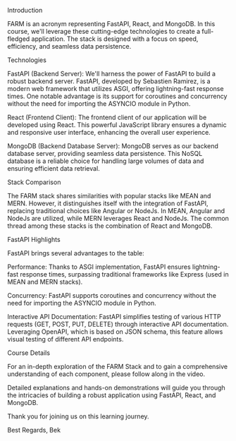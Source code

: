Introduction

FARM is an acronym representing FastAPI, React, and MongoDB. In this course, we'll leverage these cutting-edge technologies to create a full-fledged application. The stack is designed with a focus on speed, efficiency, and seamless data persistence.

Technologies

FastAPI (Backend Server): We'll harness the power of FastAPI to build a robust backend server. FastAPI, developed by Sebastien Ramirez, is a modern web framework that utilizes ASGI, offering lightning-fast response times. One notable advantage is its support for coroutines and concurrency without the need for importing the ASYNCIO module in Python.

React (Frontend Client): The frontend client of our application will be developed using React. This powerful JavaScript library ensures a dynamic and responsive user interface, enhancing the overall user experience.

MongoDB (Backend Database Server): MongoDB serves as our backend database server, providing seamless data persistence. This NoSQL database is a reliable choice for handling large volumes of data and ensuring efficient data retrieval.

Stack Comparison

The FARM stack shares similarities with popular stacks like MEAN and MERN. However, it distinguishes itself with the integration of FastAPI, replacing traditional choices like Angular or NodeJs. In MEAN, Angular and NodeJs are utilized, while MERN leverages React and NodeJs. The common thread among these stacks is the combination of React and MongoDB.

FastAPI Highlights

FastAPI brings several advantages to the table:

Performance: Thanks to ASGI implementation, FastAPI ensures lightning-fast response times, surpassing traditional frameworks like Express (used in MEAN and MERN stacks).

Concurrency: FastAPI supports coroutines and concurrency without the need for importing the ASYNCIO module in Python.

Interactive API Documentation: FastAPI simplifies testing of various HTTP requests (GET, POST, PUT, DELETE) through interactive API documentation. Leveraging OpenAPI, which is based on JSON schema, this feature allows visual testing of different API endpoints.

Course Details

For an in-depth exploration of the FARM Stack and to gain a comprehensive understanding of each component, please follow along in the video.

Detailed explanations and hands-on demonstrations will guide you through the intricacies of building a robust application using FastAPI, React, and MongoDB.

Thank you for joining us on this learning journey.

Best Regards, Bek
